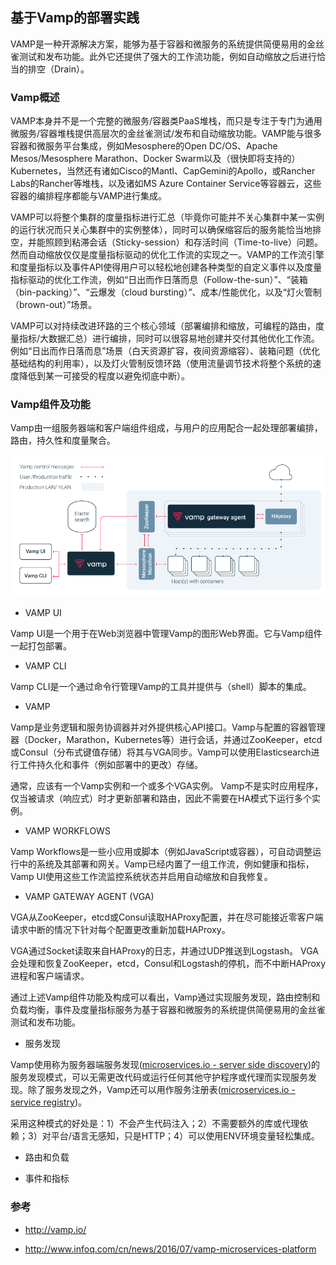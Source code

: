 ## 基于Vamp的部署实践

VAMP是一种开源解决方案，能够为基于容器和微服务的系统提供简便易用的金丝雀测试和发布功能。此外它还提供了强大的工作流功能，例如自动缩放之后进行恰当的排空（Drain）。

### Vamp概述

VAMP本身并不是一个完整的微服务/容器类PaaS堆栈，而只是专注于专门为通用微服务/容器堆栈提供高层次的金丝雀测试/发布和自动缩放功能。VAMP能与很多容器和微服务平台集成，例如Mesosphere的Open DC/OS、Apache Mesos/Mesosphere Marathon、Docker Swarm以及（很快即将支持的）Kubernetes，当然还有诸如Cisco的Mantl、CapGemini的Apollo，或Rancher Labs的Rancher等堆栈，以及诸如MS Azure Container Service等容器云，这些容器的编排程序都能与VAMP进行集成。

VAMP可以将整个集群的度量指标进行汇总（毕竟你可能并不关心集群中某一实例的运行状况而只关心集群中的实例整体），同时可以确保缩容后的服务能恰当地排空，并能照顾到粘滞会话（Sticky-session）和存活时间（Time-to-live）问题。然而自动缩放仅仅是度量指标驱动的优化工作流的实现之一。VAMP的工作流引擎和度量指标以及事件API使得用户可以轻松地创建各种类型的自定义事件以及度量指标驱动的优化工作流，例如“日出而作日落而息（Follow-the-sun）”、“装箱（bin-packing）”、“云爆发（cloud bursting）”、成本/性能优化，以及“灯火管制（brown-out）”场景。

VAMP可以对持续改进环路的三个核心领域（部署编排和缩放，可编程的路由，度量指标/大数据汇总）进行编排，同时可以很容易地创建并交付其他优化工作流。例如“日出而作日落而息”场景（白天资源扩容，夜间资源缩容）、装箱问题（优化基础结构的利用率），以及灯火管制反馈环路（使用流量调节技术将整个系统的速度降低到某一可接受的程度以避免彻底中断）。

### Vamp组件及功能

Vamp由一组服务器端和客户端组件组成，与用户的应用配合一起处理部署编排，路由，持久性和度量聚合。

![](/assets/Vamp-architecture-and-components.png)

- VAMP UI

 Vamp UI是一个用于在Web浏览器中管理Vamp的图形Web界面。它与Vamp组件一起打包部署。

- VAMP CLI
 
 Vamp CLI是一个通过命令行管理Vamp的工具并提供与（shell）脚本的集成。

- VAMP

 Vamp是业务逻辑和服务协调器并对外提供核心API接口。Vamp与配置的容器管理器（Docker，Marathon，Kubernetes等）进行会话，并通过ZooKeeper，etcd或Consul（分布式键值存储）将其与VGA同步。Vamp可以使用Elasticsearch进行工件持久化和事件（例如部署中的更改）存储。
 
 通常，应该有一个Vamp实例和一个或多个VGA实例。
Vamp不是实时应用程序，仅当被请求（响应式）时才更新部署和路由，因此不需要在HA模式下运行多个实例。

- VAMP WORKFLOWS

 Vamp Workflows是一些小应用或脚本（例如JavaScript或容器），可自动调整运行中的系统及其部署和网关。Vamp已经内置了一组工作流，例如健康和指标，Vamp UI使用这些工作流监控系统状态并启用自动缩放和自我修复。

- VAMP GATEWAY AGENT (VGA)

 VGA从ZooKeeper，etcd或Consul读取HAProxy配置，并在尽可能接近零客户端请求中断的情况下针对每个配置更改重新加载HAProxy。
 
 VGA通过Socket读取来自HAProxy的日志，并通过UDP推送到Logstash。 VGA会处理和恢复ZooKeeper，etcd，Consul和Logstash的停机，而不中断HAProxy进程和客户端请求。
 
通过上述Vamp组件功能及构成可以看出，Vamp通过实现服务发现，路由控制和负载均衡，事件及度量指标服务为基于容器和微服务的系统提供简便易用的金丝雀测试和发布功能。

- 服务发现

Vamp使用称为服务器端服务发现([microservices.io - server side discovery](http://microservices.io/patterns/server-side-discovery.html))的服务发现模式，可以无需更改代码或运行任何其他守护程序或代理而实现服务发现。除了服务发现之外，Vamp还可以用作服务注册表([microservices.io - service registry](http://microservices.io/patterns/service-registry.html))。

采用这种模式的好处是：1）不会产生代码注入；2）不需要额外的库或代理依赖；3）对平台/语言无感知，只是HTTP；4）可以使用ENV环境变量轻松集成。

- 路由和负载



- 事件和指标

### 参考

- http://vamp.io/

- http://www.infoq.com/cn/news/2016/07/vamp-microservices-platform